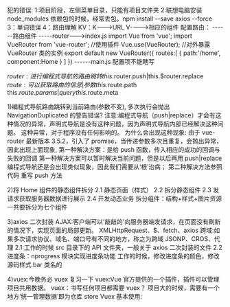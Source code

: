 犯的错误:
1:项目阶段，左侧菜单目录，只能有项目文件夹
2:联想电脑安装 node_modules 依赖包的时候，经常丢包。npm install --save axios --force
3：单词错误
4：路由理解
KV：K--->URL V---->相应的组件
配置路由：
------路由组件
-----router--->index.js
import Vue from 'vue';
import VueRouter from 'vue-router';
//使用插件
Vue.use(VueRouter);
//对外暴露 VueRouter 类的实例
export default new VueRouter({
routes:[
{
path:'/home',
component:Home
}
]
})
------main.js 配置项不能瞎写

$router:进行编程式导航的路由跳转
this.$router.push|this.$router.replace
$route:可以获取路由的信息|参数
this.$route.path
this.$route.params|query
this.$route.meta

1)编程式导航路由跳转到当前路由(参数不变), 多次执行会抛出 NavigationDuplicated 的警告错误?
注意:编程式导航（push|replace）才会有这种情况的异常，声明式导航是没有这种问题，因为声明式导航内部已经解决这种问题。
这种异常，对于程序没有任何影响的。
为什么会出现这种现象:
由于 vue-router 最新版本 3.5.2，引入了 promise，当传递参数多次且重复，会抛出异常，因此出现上面现象,
第一种解决方案：是给 push 函数，传入相应的成功的回调与失败的回调
第一种解决方案可以暂时解决当前问题，但是以后再用 push|replace 编程式导航还是会出现类似现象，因此我们需要从‘根’治病；
第二种解决方法参照代码 重写 push 方法

2)将 Home 组件的静态组件拆分
2.1 静态页面（样式）
2.2 拆分静态组件
2.3 发请求获取服务器数据进行展示
2.4 开发动态业务
拆分组件：结构+样式+图片资源
一共要拆分为七个组件

3)axios 二次封装
AJAX:客户端可以'敲敲的'向服务器端发请求，在页面没有刷新的情况下，实现页面的局部更新。
XMLHttpRequest、$、fetch、axios
跨域:如果多次请求协议、域名、端口号有不同的地方，称之为跨域
JSONP、CROS、代理
2.1:工作的时候 src 目录下的 API 文件夹，一般关于 axios 二次封装的文件
2.2 进度条：nprogress 模块实现进度条功能
工作的时候，修改进度条的颜色，修改源码样式.bar 类名的

4)vuex:今晚务必 vuex 复习一下
vuex:Vue 官方提供的一个插件，插件可以管理项目共用数据。
vuex：书写任何项目都需要 vuex？
项目大的时候，需要有一个地方‘统一管理数据’即为仓库 store
Vuex 基本使用:
